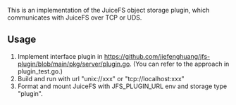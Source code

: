 This is an implementation of the JuiceFS object storage plugin, which communicates with JuiceFS over TCP or UDS.

## Usage
1. Implement interface plugin in https://github.com/jiefenghuang/jfs-plugin/blob/main/pkg/server/plugin.go. (You can refer to the approach in plugin_test.go.)
2. Build and run with url "unix://xxx" or "tcp://localhost:xxx"
3. Format and mount JuiceFS with JFS_PLUGIN_URL env and storage type "plugin".
